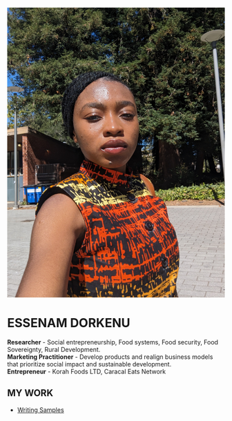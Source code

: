 <link href="https://fonts.googleapis.com/css2?family=Quicksand:wght@300..700&display=swap" rel="stylesheet">
<link rel="stylesheet" type="text/css" href="styles.css">


[![Essenam Dorkenu](Esse_D_img.jpg "Essenam Dorkenu")](https://essenamd.github.io/)

<link rel="stylesheet" type="text/css" href="styles.css">

# ESSENAM DORKENU  

**Researcher** - Social entrepreneurship, Food systems, Food security, Food Sovereignty, Rural Development.  
**Marketing Practitioner** -  Develop products and realign business models that prioritize social impact and sustainable development.  
**Entrepreneur** - Korah Foods LTD, Caracal Eats Network  

## MY WORK

- [Writing Samples](project.md)
